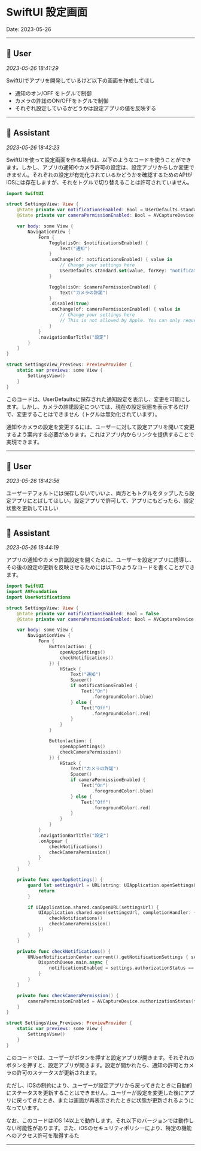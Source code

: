 # SwiftUI 設定画面

Date: 2023-05-26

---

## 👤 User
*2023-05-26 18:41:29*

SwiftUIでアプリを開発しているけど以下の画面を作成してほし
- 通知のオン/OFF をトグルで制御
- カメラの許諾のON/OFFをトグルで制御
- それぞれ設定しているかどうかは設定アプリの値を反映する

---

## 🤖 Assistant
*2023-05-26 18:42:23*

SwiftUIを使って設定画面を作る場合は、以下のようなコードを使うことができます。しかし、アプリの通知やカメラ許可の設定は、設定アプリからしか変更できません。それぞれの設定が有効化されているかどうかを確認するためのAPIがiOSには存在しますが、それをトグルで切り替えることは許可されていません。

```swift
import SwiftUI

struct SettingsView: View {
    @State private var notificationsEnabled: Bool = UserDefaults.standard.bool(forKey: "notifications")
    @State private var cameraPermissionEnabled: Bool = AVCaptureDevice.authorizationStatus(for: .video) == .authorized

    var body: some View {
        NavigationView {
            Form {
                Toggle(isOn: $notificationsEnabled) {
                    Text("通知")
                }
                .onChange(of: notificationsEnabled) { value in
                    // Change your settings here
                    UserDefaults.standard.set(value, forKey: "notifications")
                }

                Toggle(isOn: $cameraPermissionEnabled) {
                    Text("カメラの許諾")
                }
                .disabled(true)
                .onChange(of: cameraPermissionEnabled) { value in
                    // Change your settings here
                    // This is not allowed by Apple. You can only request permissions, not revoke them.
                }
            }
            .navigationBarTitle("設定")
        }
    }
}

struct SettingsView_Previews: PreviewProvider {
    static var previews: some View {
        SettingsView()
    }
}
```

このコードは、UserDefaultsに保存された通知設定を表示し、変更を可能にします。しかし、カメラの許諾設定については、現在の設定状態を表示するだけで、変更することはできません（トグルは無効化されています）。

通知やカメラの設定を変更するには、ユーザーに対して設定アプリを開いて変更するよう案内する必要があります。これはアプリ内からリンクを提供することで実現できます。

---

## 👤 User
*2023-05-26 18:42:56*

ユーザーデフォルトには保存しないでいいよ、両方ともトグルをタップしたら設定アプリにとばしてほしい。設定アプリで許可して、アプリにもどったら、設定状態を更新してほしい

---

## 🤖 Assistant
*2023-05-26 18:44:19*

アプリの通知やカメラ許諾設定を開くために、ユーザーを設定アプリに誘導し、その後の設定の更新を反映させるためには以下のようなコードを書くことができます。

```swift
import SwiftUI
import AVFoundation
import UserNotifications

struct SettingsView: View {
    @State private var notificationsEnabled: Bool = false
    @State private var cameraPermissionEnabled: Bool = AVCaptureDevice.authorizationStatus(for: .video) == .authorized

    var body: some View {
        NavigationView {
            Form {
                Button(action: {
                    openAppSettings()
                    checkNotifications()
                }) {
                    HStack {
                        Text("通知")
                        Spacer()
                        if notificationsEnabled {
                            Text("On")
                                .foregroundColor(.blue)
                        } else {
                            Text("Off")
                                .foregroundColor(.red)
                        }
                    }
                }

                Button(action: {
                    openAppSettings()
                    checkCameraPermission()
                }) {
                    HStack {
                        Text("カメラの許諾")
                        Spacer()
                        if cameraPermissionEnabled {
                            Text("On")
                                .foregroundColor(.blue)
                        } else {
                            Text("Off")
                                .foregroundColor(.red)
                        }
                    }
                }
            }
            .navigationBarTitle("設定")
            .onAppear {
                checkNotifications()
                checkCameraPermission()
            }
        }
    }

    private func openAppSettings() {
        guard let settingsUrl = URL(string: UIApplication.openSettingsURLString) else {
            return
        }

        if UIApplication.shared.canOpenURL(settingsUrl) {
            UIApplication.shared.open(settingsUrl, completionHandler: { _ in
                checkNotifications()
                checkCameraPermission()
            })
        }
    }

    private func checkNotifications() {
        UNUserNotificationCenter.current().getNotificationSettings { settings in
            DispatchQueue.main.async {
                notificationsEnabled = settings.authorizationStatus == .authorized
            }
        }
    }

    private func checkCameraPermission() {
        cameraPermissionEnabled = AVCaptureDevice.authorizationStatus(for: .video) == .authorized
    }
}

struct SettingsView_Previews: PreviewProvider {
    static var previews: some View {
        SettingsView()
    }
}
```

このコードでは、ユーザーがボタンを押すと設定アプリが開きます。それぞれのボタンを押すと、設定アプリが開きます。設定が開かれたら、通知の許可とカメラの許可のステータスが更新されます。

ただし、iOSの制約により、ユーザーが設定アプリから戻ってきたときに自動的にステータスを更新することはできません。ユーザーが設定を変更した後にアプリに戻ってきたとき、または画面が再表示されたときに状態が更新されるようになっています。

なお、このコードはiOS 14以上で動作します。それ以下のバージョンでは動作しない可能性があります。また、iOSのセキュリティポリシーにより、特定の機能へのアクセス許可を取得するた

---
